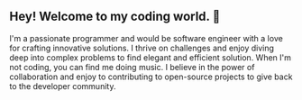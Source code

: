 ## Hey! Welcome to my coding world. 👋
I'm a passionate programmer and would be software engineer with a love for crafting innovative solutions.
I thrive on challenges and enjoy diving deep into complex problems to find elegant and efficient solution.
When I'm not coding, you can find me doing music. 
I believe in the power of collaboration and enjoy to contributing to open-source projects to give back to the developer community.
